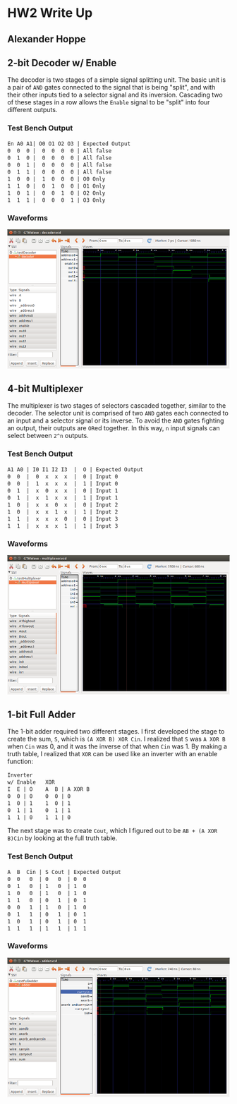 # HW2 Write Up
## Alexander Hoppe

## 2-bit Decoder w/ Enable
The decoder is two stages of a simple signal splitting unit. The basic unit is a pair of `AND` gates connected to the signal that is being "split", and with their other inputs tied to a selector signal and its inversion. Cascading two of these stages in a row allows the `Enable` signal to be "split" into four different outputs.

### Test Bench Output
```
En A0 A1| O0 O1 O2 O3 | Expected Output
0  0  0 |  0  0  0  0 | All false
0  1  0 |  0  0  0  0 | All false
0  0  1 |  0  0  0  0 | All false
0  1  1 |  0  0  0  0 | All false
1  0  0 |  1  0  0  0 | O0 Only
1  1  0 |  0  1  0  0 | O1 Only
1  0  1 |  0  0  1  0 | O2 Only
1  1  1 |  0  0  0  1 | O3 Only
```
### Waveforms
![decoder.png](decoder.png)

## 4-bit Multiplexer
The multiplexer is two stages of selectors cascaded together, similar to the decoder. The selector unit is comprised of two `AND` gates each connected to an input and a selector signal or its inverse. To avoid the `AND` gates fighting an output, their outputs are `OR`ed together. In this way, `n` input signals can select between `2^n` outputs.

### Test Bench Output
```
A1 A0 | I0 I1 I2 I3  |  O | Expected Output
0  0  |  0  x  x  x  |  0 | Input 0
0  0  |  1  x  x  x  |  1 | Input 0
0  1  |  x  0  x  x  |  0 | Input 1
0  1  |  x  1  x  x  |  1 | Input 1
1  0  |  x  x  0  x  |  0 | Input 2
1  0  |  x  x  1  x  |  1 | Input 2
1  1  |  x  x  x  0  |  0 | Input 3
1  1  |  x  x  x  1  |  1 | Input 3
```

### Waveforms
![multiplexer.png](multiplexer.png)

## 1-bit Full Adder
The 1-bit adder required two different stages. I first developed the stage to create the sum, `S`, which is `(A XOR B) XOR Cin`. I realized that `S` was `A XOR B` when `Cin` was 0, and it was the inverse of that when `Cin` was 1. By making a truth table, I realized that `XOR` can be used like an inverter with an enable function:

```
Inverter    
w/ Enable   XOR
I  E | O    A  B | A XOR B
0  0 | 0    0  0 | 0
1  0 | 1    1  0 | 1
0  1 | 1    0  1 | 1
1  1 | 0    1  1 | 0
```

The next stage was to create `Cout`, which I figured out to be `AB + (A XOR B)Cin` by looking at the full truth table.

### Test Bench Output
```
A  B  Cin | S Cout | Expected Output
0  0   0  | 0   0  | 0  0
0  1   0  | 1   0  | 1  0
1  0   0  | 1   0  | 1  0
1  1   0  | 0   1  | 0  1
0  0   1  | 1   0  | 1  0
0  1   1  | 0   1  | 0  1
1  0   1  | 0   1  | 0  1
1  1   1  | 1   1  | 1  1
```

### Waveforms
![adder.png](adder.png)
